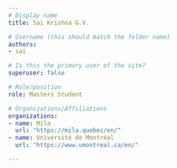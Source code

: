```yaml
---
# Display name
title: Sai Krishna G.V.

# Username (this should match the folder name)
authors:
- sai

# Is this the primary user of the site?
superuser: false

# Role/position
role: Masters Student

# Organizations/Affiliations
organizations:
- name: Mila
  url: "https://mila.quebec/en/"
- name: Université de Montréal
  url: "https://www.umontreal.ca/en/"

---
```

